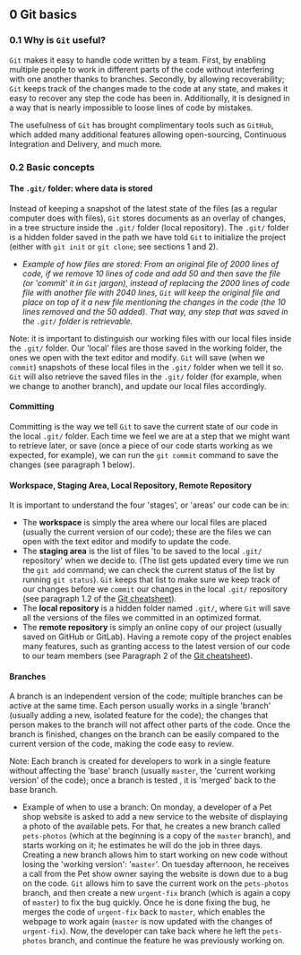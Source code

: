 ## 0 Git basics
### 0.1 Why is `Git` useful?
`Git` makes it easy to handle code written by a team. First, by enabling multiple people to work in different parts of the code without interfering with one another thanks to branches. Secondly, by allowing recoverability; `Git` keeps track of the changes made to the code at any state, and makes it easy to recover any step the code has been in. Additionally, it is designed in a way that is nearly impossible to loose lines of code by mistakes.

The usefulness of `Git` has brought complimentary tools such as `GitHub`, which added many additional features allowing open-sourcing, Continuous Integration and Delivery, and much more.

### 0.2 Basic concepts
####  The `.git/` folder: where data is stored
Instead of keeping a snapshot of the latest state of the files (as a regular computer does with files), `Git` stores documents as an overlay of changes, in a tree structure inside the `.git/` folder (local repository). The `.git/` folder is a hidden folder saved in the path we have told `Git` to initialize the project (either with `git init` or `git clone`; see sections 1 and 2).

- *Example of how files are stored: From an original file of 2000 lines of code, if we remove 10 lines of code and add 50 and then save the file (or 'commit' it in `Git` jargon), instead of replacing the 2000 lines of code file with another file with 2040 lines, `Git` will keep the original file and place on top of it a new file mentioning the changes in the code (the 10 lines removed and the 50 added). That way, any step that was saved in the `.git/` folder is retrievable.*

Note: it is important to distinguish our working files with our local files inside the `.git/` folder. Our 'local' files are those saved in the working folder, the ones we open with the text editor and modify. `Git` will save (when we `commit`)  snapshots of these local files in the `.git/` folder when we tell it so. `Git` will also retrieve the saved files in the `.git/` folder (for example, when we change to another branch), and update our local files accordingly.

#### Committing
Committing is the way we tell `Git` to save the current state of our code in the local `.git/` folder. Each time we feel we are at a step that we might want to retrieve later, or save (once a piece of our code starts working as we expected, for example), we can run the `git commit` command to save the changes (see paragraph 1 below).

#### Workspace, Staging Area, Local Repository, Remote Repository
It is important to understand the four 'stages', or 'areas' our code can be in:
- The **workspace** is simply the area where our local files are placed (usually the current version of our code); these are the files we can open with the text editor and modify to update the code.
- The **staging area** is the list of files 'to be saved to the local `.git/` repository' when we decide to. (The list gets updated every time we run the `git add` command; we can check the current status of the list by running `git status`). `Git` keeps that list to make sure we keep track of our changes before we `commit` our changes in the local `.git/` repository (see paragraph 1.2 of the [Git cheatsheet](https://github.com/lombardero/nyu-devops-concepts/blob/master/3-git/1-complete-cheatsheet.md)).
- The **local repository** is a hidden folder named `.git/`, where `Git` will save all the versions of the files we committed in an optimized format.
- The **remote repository** is simply an online copy of our project (usually saved on GitHub or GitLab). Having a remote copy of the project enables many features, such as granting access to the latest version of our code to our team members (see Paragraph 2 of the [Git cheatsheet](https://github.com/lombardero/nyu-devops-concepts/blob/master/3-git/1-complete-cheatsheet.md)).

#### Branches
A branch is an independent version of the code; multiple branches can be active at the same time. Each person usually works in a single 'branch' (usually adding a new, isolated feature for the code); the changes that person makes to the branch will not affect other parts of the code. Once the branch is finished, changes on the branch can be easily compared to the current version of the code, making the code easy to review.

Note: Each branch is created for developers to work in a single feature without affecting the 'base' branch (usually `master`, the 'current working version' of the code); once a branch is tested , it is 'merged' back to the base branch. 
- Example of when to use a branch: On monday, a developer of a Pet shop website is asked to add a new service to the website of displaying a photo of the available pets. For that, he creates a new branch called `pets-photos` (which at the beginning is a copy of the `master` branch), and starts working on it; he estimates he will do the job in three days. Creating a new branch allows him to start working on new code without losing the 'working version': '`master`'. On tuesday afternoon, he receives a call from the Pet show owner saying the website is down due to a bug on the code. `Git` allows him to save the current work on the `pets-photos` branch, and then create a new `urgent-fix` branch (which is again a copy of `master`) to fix the bug quickly. Once he is done fixing the bug, he merges the code of `urgent-fix` back to `master`, which enables the webpage to work again (`master` is now updated with the changes of `urgent-fix`). Now, the developer can take back where he left the `pets-photos` branch, and continue the feature he was previously working on. 